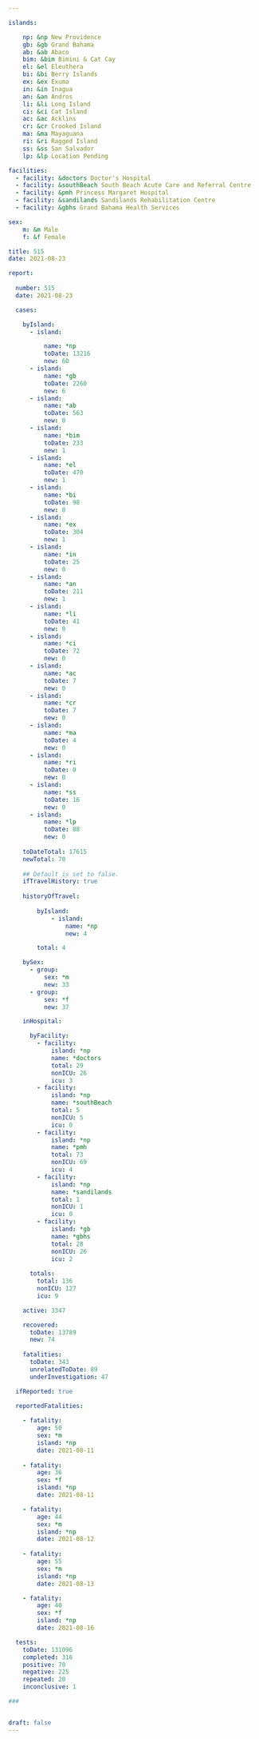 ```yaml
---

islands:

    np: &np New Providence
    gb: &gb Grand Bahama
    ab: &ab Abaco
    bim: &bim Bimini & Cat Cay
    el: &el Eleuthera
    bi: &bi Berry Islands
    ex: &ex Exuma
    in: &in Inagua
    an: &an Andros
    li: &li Long Island
    ci: &ci Cat Island
    ac: &ac Acklins
    cr: &cr Crooked Island
    ma: &ma Mayaguana
    ri: &ri Ragged Island
    ss: &ss San Salvador
    lp: &lp Location Pending

facilities:
  - facility: &doctors Doctor's Hospital
  - facility: &southBeach South Beach Acute Care and Referral Centre
  - facility: &pmh Princess Margaret Hospital
  - facility: &sandilands Sandilands Rehabilitation Centre
  - facility: &gbhs Grand Bahama Health Services

sex:
    m: &m Male
    f: &f Female

title: 515
date: 2021-08-23

report:
  
  number: 515
  date: 2021-08-23

  cases:

    byIsland:
      - island:

          name: *np 
          toDate: 13216
          new: 60
      - island:
          name: *gb 
          toDate: 2260
          new: 6
      - island:
          name: *ab 
          toDate: 563
          new: 0
      - island:
          name: *bim
          toDate: 233
          new: 1
      - island:
          name: *el 
          toDate: 470
          new: 1
      - island:
          name: *bi
          toDate: 98
          new: 0
      - island:
          name: *ex 
          toDate: 304
          new: 1
      - island:
          name: *in 
          toDate: 25
          new: 0
      - island:
          name: *an 
          toDate: 211
          new: 1
      - island:
          name: *li 
          toDate: 41
          new: 0
      - island:
          name: *ci 
          toDate: 72
          new: 0
      - island:
          name: *ac 
          toDate: 7
          new: 0
      - island:
          name: *cr 
          toDate: 7
          new: 0
      - island:
          name: *ma 
          toDate: 4
          new: 0
      - island:
          name: *ri 
          toDate: 0
          new: 0
      - island:
          name: *ss  
          toDate: 16
          new: 0
      - island:
          name: *lp 
          toDate: 88
          new: 0
    
    toDateTotal: 17615
    newTotal: 70
    
    ## Default is set to false.
    ifTravelHistory: true
    
    historyOfTravel:
        
        byIsland:
            - island:
                name: *np
                new: 4

        total: 4

    bySex:
      - group:
          sex: *m
          new: 33
      - group:
          sex: *f
          new: 37

    inHospital:

      byFacility:
        - facility:
            island: *np
            name: *doctors
            total: 29
            nonICU: 26
            icu: 3
        - facility:
            island: *np
            name: *southBeach
            total: 5
            nonICU: 5
            icu: 0
        - facility:
            island: *np
            name: *pmh
            total: 73
            nonICU: 69
            icu: 4
        - facility:
            island: *np
            name: *sandilands
            total: 1
            nonICU: 1
            icu: 0
        - facility:
            island: *gb
            name: *gbhs
            total: 28
            nonICU: 26
            icu: 2
      
      totals:
        total: 136  
        nonICU: 127
        icu: 9

    active: 3347

    recovered: 
      toDate: 13789
      new: 74
    
    fatalities:
      toDate: 343
      unrelatedToDate: 89
      underInvestigation: 47

  ifReported: true

  reportedFatalities:
    
    - fatality: 
        age: 50
        sex: *m
        island: *np
        date: 2021-08-11
    
    - fatality: 
        age: 36
        sex: *f
        island: *np
        date: 2021-08-11

    - fatality: 
        age: 44
        sex: *m
        island: *np
        date: 2021-08-12
    
    - fatality: 
        age: 55
        sex: *m
        island: *np 
        date: 2021-08-13

    - fatality: 
        age: 40
        sex: *f
        island: *np
        date: 2021-08-16

  tests:
    toDate: 131096
    completed: 316
    positive: 70
    negative: 225
    repeated: 20
    inconclusive: 1

###


draft: false
---
```

